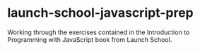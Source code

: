 # launch-school-javascript-prep
Working through the exercises contained in the Introduction to Programming with JavaScript book from Launch School.
